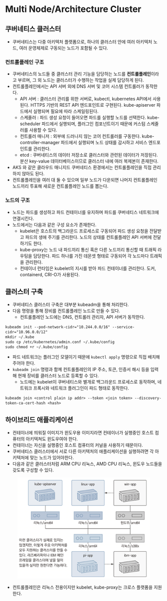 # Multi Node/Architecture Cluster

## 쿠버네티스 클러스터

* 쿠버네티스는 다중 아키텍처 플랫폼으로, 하나의 클러스터 안에 여러 아키텍처 노드, 여러 운영체제로 구동되는 노드가 포함될 수 있다.

### 컨트롤플레인 구조

* 쿠버네티스의 노드들 중 클러스터 관리 기능을 담당하는 노드를 **컨트롤플레인**이라고 부르며, 그 외 노드는 클러스터가 수행하는 작업을 실제 담당하게 된다.
* 컨트롤플레인에서는 API 서버 외에 DNS 서버 및 코어 시스템 컨트롤러가 동작한다.
  * API 서버 : 클러스터 관리를 위한 서버로, kubectl, kubernetes API에서 사용된다. HTTPS 기반의 REST API 엔드포인트로 구현된다. kube-apiserver 파드에서 실행되며 필요에 따라 스케일링된다.
  * 스케줄러 : 파드 생성 요청이 들어오면 파드를 실행할 노드를 선택한다. kube-scheduler 파드에서 실행되며, 플러그인 컴포넌트이기 때문에 커스텀 스케줄러를 사용할 수 있다.
  * 컨트롤러 매니저 : 외부에 드러나지 않는 코어 컨트롤러를 구동한다. kube-controller-manager 파드에서 실행되며 노드 상태를 감시하고 서비스 엔드포인트를 관리한다.
  * etcd : 쿠버네티스의 데이터 저장소로 클러스터와 관련된 데이터가 저장된다. 분산 key-value 데이터베이스이므로 클러스터 내에 여러 복제본이 존재한다.
* AKS 와 같은 클라우드 매니지드 쿠버네티스 환경에서는 컨트롤플레인을 직접 관리하지 않아도 된다.
* 컨트롤플레인을 여러 대 둘 수 있으며 일부 노드가 다운되면 나머지 컨트롤플레인 노드끼리 투표해 새로운 컨트롤플레인 노드를 뽑는다.

### 노드의 구조

* 노드는 파드를 생성하고 파드 컨테이너를 유지하며 파드를 쿠버네티스 네트워크에 연결시킨다.
* 노드에서는 다음과 같은 구성 요소가 존재한다.
  * kubelet은 호스트의 백그라운드 프로세스로 구동되어 파드 생성 요청을 전달받고 파드의 생애 주기를 관리한다. 노드의 상태를 컨트롤플레인 API 서버에 전달하기도 한다.
  * kube-proxy는 노드 내 파드끼리 통신 혹은 다른 노드끼리 통신할 때 트래픽 라우팅을 담당한다. 파드 하나를 가진 데몬셋 형태로 구동되어 각 노드마다 트래픽을 관리한다.
  * 컨테이너 런타임은 kubelet의 지시를 받아 파드 컨테이너를 관리한다. 도커, containerd, CRI-O가 사용된다.

## 클러스터 구축

* 쿠버네티스 클러스터 구축은 대부분 kubeadm을 통해 처리한다.
* 다음 명령을 통해 장비를 컨트롤플레인 노드로 만들 수 있다.
  * 컨트롤플레인 노드에는 DNS, 컨트롤러 관리자, API 서버가 동작한다.

```
kubeadm init --pod-network-cidr="10.244.0.0/16" --service-cidr="10.96.0.0/12"
mkdir ~/.kube
sudo cp /etc/kubernetes/admin.conf ~/.kube/config
sudo chmod +r ~/.kube/config
```

* 파드 네트워크는 플러그인 모델이기 때문에 `kubectl apply` 명령으로 직접 배치해주어야 한다.
* `kubeadm join` 명령과 함께 컨트롤플레인의 IP 주소, 토큰, 인증서 해시 등을 입력해 현재 장비를 클러스터 노드로 등록할 수 있다.
  * 노드에는 kubelet이 쿠버네티스와 별개로 백그라운드 프로세스로 동작하며, 네트워크 프록시와 네트워크 플러그인이 파드 형태로 동작한다.

```
kubeadm join <control plain ip addr> --token <join token> --discovery-token-ca-cert-hash <hash>
```

## 하이브리드 애플리케이션

* 컨테이너에 띄워질 이미지가 윈도우용 이미지라면 컨테이너가 실행중인 호스트 컴퓨터의 아키텍쳐도 윈도우여야 한다.
* 컨테이너는 자신을 실행중인 호스트 컴퓨터의 커널을 사용하기 때문이다.
* 쿠버네티스 클러스터에서 서로 다른 아키텍처의 애플리케이션을 실행하려면 각 아키텍처에 맞는 노드가 있어야한다.
* 다음과 같은 클러스터처럼 ARM CPU 리눅스, AMD CPU 리눅스, 윈도우 노드들을 갖도록 구성할 수 있다.

<figure><img src="../../.gitbook/assets/image (1).png" alt=""><figcaption></figcaption></figure>

* 컨트롤플레인은 리눅스 전용이지만 kubelet, kube-proxy는 크로스 플랫폼을 지원한다.
